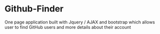 # Github-Finder
One page application built with Jquery / AJAX and bootstrap which allows user to find GitHub users and more details about their account 
